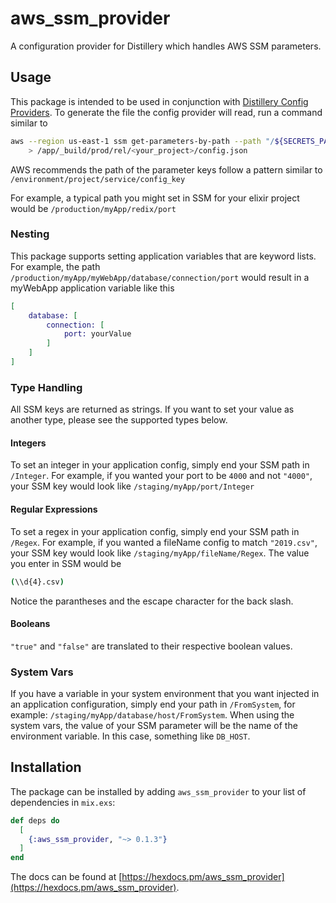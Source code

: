 # aws_ssm_provider

A configuration provider for Distillery which handles AWS SSM parameters.

## Usage

This package is intended to be used in conjunction with [Distillery Config Providers](https://hexdocs.pm/distillery/config/runtime.html#config-providers).
To generate the file the config provider will read, run a command similar to

```bash
aws --region us-east-1 ssm get-parameters-by-path --path "/${SECRETS_PATH}/YOUR_PROJECT/" --recursive --with-decryption --query "Parameters[]" \
    > /app/_build/prod/rel/<your_project>/config.json
```

AWS recommends the path of the parameter keys follow a pattern similar to `/environment/project/service/config_key`

For example, a typical path you might set in SSM for your elixir project would be `/production/myApp/redix/port`

### Nesting

This package supports setting application variables that are keyword lists. For example, the path `/production/myApp/myWebApp/database/connection/port` would result in a myWebApp application variable like this

```elixir
[
    database: [
        connection: [
            port: yourValue
        ]
    ]
]
```

### Type Handling

All SSM keys are returned as strings. If you want to set your value as another type, please see the supported types below.

#### Integers

To set an integer in your application config, simply end your SSM path in `/Integer`. For example, if you wanted your port to be `4000` and not `"4000"`, your SSM key would look like `/staging/myApp/port/Integer`

#### Regular Expressions

To set a regex in your application config, simply end your SSM path in `/Regex`. For example, if you wanted a fileName config to match `"2019.csv"`, your SSM key would look like `/staging/myApp/fileName/Regex`. The value you enter in SSM would be

```bash
(\\d{4}.csv)
```

Notice the parantheses and the escape character for the back slash.

#### Booleans

`"true"` and `"false"` are translated to their respective boolean values.

### System Vars

If you have a variable in your system environment that you want injected in an application configuration, simply end your path in `/FromSystem`, for example: `/staging/myApp/database/host/FromSystem`. When using the system vars, the value of your SSM parameter will be the name of the environment variable. In this case, something like `DB_HOST`.

## Installation

The package can be installed by adding `aws_ssm_provider` to your list of dependencies in `mix.exs`:

```elixir
def deps do
  [
    {:aws_ssm_provider, "~> 0.1.3"}
  ]
end
```

The docs can be found at [https://hexdocs.pm/aws_ssm_provider](https://hexdocs.pm/aws_ssm_provider).

